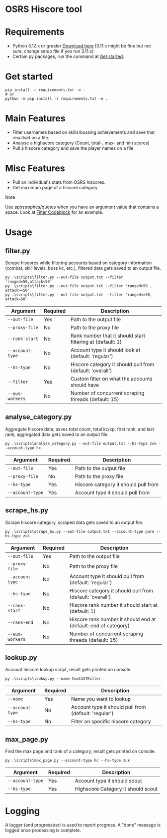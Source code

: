 # OSRS Hiscore tool

# Requirements 
- Python 3.12.x or greater [Download here](https://www.python.org/downloads/) (3.11.x might be fine but not sure, change setup file if you run 3.11.x) 
- Certain py packages, run the command at [Get started](#Getstarted).

# Get started
```console
pip install -r requirements.txt -e .
# or
python -m pip install -r requirements.txt -e .
```

# Main Features
- Filter usernames based on skills/bossing achievements and save that resultset on a file.
- Analyse a highscore category (Count, total-, max- and min scores)
- Pull a hiscore category and save the player names on a file.

# Misc Features
- Pull an individual's stats from OSRS hiscores.
- Get maximum page of a hiscore category

> [!Note]
> Use apostrophes/quotes when you have an argument value that contains a space.
> Look at [Filter Codeblock](#filterpy) for an example.

# Usage

## filter.py

Scrape hiscores while filtering accounts based on category information (combat, skill levels, boss kc, etc.), filtered data gets saved to an output file.

```console
py .\scripts\filter.py --out-file output.txt --filter 'ranged=50,attack<50'
py .\scripts\filter.py --out-file output.txt --filter 'ranged>50 , attack>=50'
py .\scripts\filter.py --out-file output.txt --filter 'ranged<=50, attack=50' 
```
| Argument      | Required | Description                                |
| ------------- | -------- | ------------------------------------------ |
| `--out-file`  | Yes      | Path to the output file                    |
| `--proxy-file`  | No      | Path to the proxy file                    |
| `--rank-start`  | No      | Rank number that it should start filtering at (default: 1) |
| `--account-type`  | No      | Account type it should look at (default: 'regular') |
| `--hs-type`  | No      | Hiscore category it should pull from (default: 'overall') |
| `--filter`  | Yes      | Custom filter on what the accounts should have |
| `--num-workers`  | No      | Number of concurrent scraping threads (default: 15) |


## analyse_category.py

Aggregate hiscore data; saves total count, total kc/xp, first rank, and last rank, aggregated data gets saved to an output file.

```console
py .\scripts\analyse_category.py --out-file output.txt --hs-type zuk --account-type hc
```
| Argument      | Required | Description                                |
| ------------- | -------- | ------------------------------------------ |
| `--out-file`  | Yes      | Path to the output file                    |
| `--proxy-file`  | No      | Path to the proxy file                    |
| `--hs-type`  | Yes      | Hiscore category it should pull from        |
| `--account-type`  | Yes      | Account type it should pull from       |


## scrape_hs.py

Scrape hiscore category, scraped data gets saved to an output file.

```console
py .\scripts\scrape_hs.py --out-file output.txt --account-type pure --hs-type zuk
```
| Argument      | Required | Description                                |
| ------------- | -------- | ------------------------------------------ |
| `--out-file`  | Yes      | Path to the output file                    |
| `--proxy-file`  | No      | Path to the proxy file                    |
| `--account-type`  | No      | Account type it should pull from (default: 'regular') |
| `--hs-type`  | No      | Hiscore category it should pull from (default: 'overall') |
| `--rank-start`  | No      | Hiscore rank number it should start at (default: 1) |
| `--rank-end`  | No      | Hiscore rank number it should end at (default: end of category) |
| `--num-workers`  | No      | Number of concurrent scraping threads (default: 15) |


## lookup.py

Account hiscore lookup script, result gets printed on console.

```console
py .\scripts\lookup.py --name Cow1337Killer
```
| Argument      | Required | Description                                |
| ------------- | -------- | ------------------------------------------ |
| `--name`  | Yes      | Name you want to lookup                    |
| `--account-type`  | No      | Account type it should pull from (default: 'regular') |
| `--hs-type`  | No      | Filter on specific hiscore category  |


## max_page.py

Find the max page and rank of a category, result gets printed on console.

```console
py .\scripts\max_page.py --account-type hc --hs-type zuk
```
| Argument      | Required | Description                                |
| ------------- | -------- | ------------------------------------------ |
| `--account-type`  | Yes      | Account type it should scout   |
| `--hs-type`  | Yes      | Highscore Category it should scout  |


# Logging
A logger (and progressbar) is used to report progress. A "done" message is logged once processing is complete.
